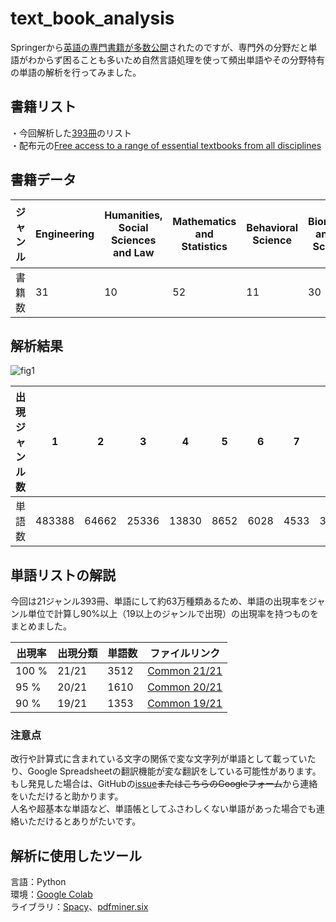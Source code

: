 # text_book_analysis
Springerから[英語の専門書籍が多数公開](https://www.springernature.com/gp/librarians/news-events/all-news-articles/industry-news-initiatives/free-access-to-textbooks-for-institutions-affected-by-coronaviru/17855960)されたのですが、専門外の分野だと単語がわからず困ることも多いため自然言語処理を使って頻出単語やその分野特有の単語の解析を行ってみました。




## 書籍リスト
・今回解析した[393冊](https://github.com/TOOOOOOMY/text_book_analysis/blob/master/Free%2BEnglish%2Btextbooks.csv)のリスト  
・配布元の[Free access to a range of essential textbooks from all disciplines](https://www.springernature.com/gp/librarians/news-events/all-news-articles/industry-news-initiatives/free-access-to-textbooks-for-institutions-affected-by-coronaviru/17855960)
  
  
## 書籍データ
| ジャンル | Engineering | Humanities, Social Sciences and Law | Mathematics and Statistics | Behavioral Science | Biomedical and Life Sciences | Chemistry and Materials Science | Medicine | Business and Economics | Earth and Environmental Science | Physics and Astronomy | Computer Science | Behavioral Science and Psychology | Energy | Business and Management | Religion and Philosophy | Economics and Finance | Education | Law and Criminology | Social Sciences | Literature, Cultural and Media Studies | Intelligent Technologies and Robotics |
|---|---|---|---|---|---|---|---|---|---|---|---|---|---|---|---|---|---|---|---|---|---|
| 書籍数 | 31 | 10 | 52 | 11 | 30 | 31 | 8 | 15 | 10 | 41 | 51 | 10 | 10 | 25 | 10 | 5 | 9 | 9 | 9 | 9 | 7 |
  
  
## 解析結果
![fig1](https://user-images.githubusercontent.com/45617592/81488644-68480c00-92a6-11ea-85fa-19db01c96fbf.png)  
  
| 出現ジャンル数 | 1 | 2 | 3 | 4 | 5 | 6 | 7 | 8 | 9 | 10 | 11 | 12 | 13 | 14 | 15 | 16 | 17 | 18 | 19 | 20 | 21 |
|---|---|---|---|---|---|---|---|---|---|---|---|---|---|---|---|---|---|---|---|---|---|
|単語数| 483388 | 64662 | 25336 | 13830 | 8652 | 6028 | 4533 | 3529 | 2930 | 2378 | 2040 | 1849 | 1688 | 1437 | 1338 | 1265 | 1221 | 1162 | 1386 | 1630 | 3668 |
  
  
## 単語リストの解説
今回は21ジャンル393冊、単語にして約63万種類あるため、単語の出現率をジャンル単位で計算し90%以上（19以上のジャンルで出現）の出現率を持つものをまとめました。
  
|出現率  |出現分類  | 単語数 | ファイルリンク |
|---|---|---|---|
|100 %| 21/21 | 3512 | [Common 21/21](https://docs.google.com/spreadsheets/d/1e99DbmBRLsQP073bfnXxPmM1TaD6jPzQpMEiVGuoA0o/edit?usp=sharing) |
| 95 %| 20/21 | 1610 | [Common 20/21](https://docs.google.com/spreadsheets/d/1DGoYGkHHtz4ZaUBWVltsJbkSYE9l4HPcCwwwLtCz47c/edit?usp=sharing) |
| 90 %| 19/21 | 1353 | [Common 19/21](https://docs.google.com/spreadsheets/d/1kVb9K8UWWfUE4DjAVS67-FPjlPfPjUumocPakwqda0o/edit?usp=sharing) |
  
  
### 注意点
改行や計算式に含まれている文字の関係で変な文字列が単語として載っていたり、Google Spreadsheetの翻訳機能が変な翻訳をしている可能性があります。  
もし発見した場合は、GitHubの[issue](https://github.com/TOOOOOOMY/text_book_analysis/issues/1)~~またはこちらのGoogleフォーム~~から連絡をいただけると助かります。  
人名や超基本な単語など、単語帳としてふさわしくない単語があった場合でも連絡いただけるとありがたいです。
  
  
## 解析に使用したツール
言語：Python  
環境：[Google Colab](https://colab.research.google.com/notebooks/intro.ipynb)  
ライブラリ：[Spacy](https://spacy.io/)、[pdfminer.six](https://github.com/pdfminer/pdfminer.six)

